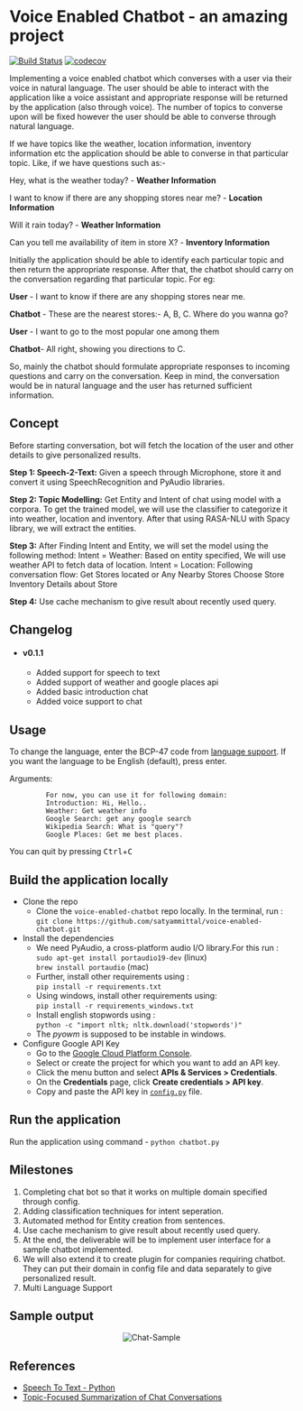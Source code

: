 # Voice Enabled Chatbot - an amazing project


[![Build Status](https://travis-ci.org/scalability4all/voice-enabled-chatbot.svg?branch=master)](https://travis-ci.org/scalability4all/voice-enabled-chatbot) [![codecov](https://codecov.io/gh/scalability4all/voice-enabled-chatbot/branch/master/graph/badge.svg)](https://codecov.io/gh/scalability4all/voice-enabled-chatbot)

Implementing a voice enabled chatbot which converses with a user via their voice in natural language. The user should be able to interact with the application like a voice assistant and appropriate response will be returned by the application (also through voice). The number of topics to converse upon will be fixed however the user should be able to converse through natural language.

If we have topics like the weather, location information, inventory information etc the
application should be able to converse in that particular topic. Like, if we have questions
such as:-

Hey, what is the weather today? - **Weather Information**

I want to know if there are any shopping stores near me? - **Location Information**

Will it rain today? - **Weather Information**

Can you tell me availability of item in store X? - **Inventory Information**

Initially the application should be able to identify each particular topic and then return the
appropriate response. After that, the chatbot should carry on the conversation regarding that
particular topic. For eg:

**User** - I want to know if there are any shopping stores near me.

**Chatbot** - These are the nearest stores:- A, B, C. Where do you wanna go?

**User** - I want to go to the most popular one among them

**Chatbot**- All right, showing you directions to C.

So, mainly the chatbot should formulate appropriate responses to incoming questions and
carry on the conversation. Keep in mind, the conversation would be in natural language
and the user has returned sufficient information.


## Concept

Before starting conversation, bot will fetch the location of the user and other details to give personalized results.

**Step 1: Speech-2-Text:**  Given a speech through Microphone, store it and convert it using SpeechRecognition and PyAudio libraries.

**Step 2: Topic Modelling:** Get Entity and Intent of chat using model with a corpora. To get the trained model, we will use the classifier to categorize it into weather, location and inventory. After that using RASA-NLU with Spacy library, we will extract the entities.

**Step 3:**  After Finding Intent and Entity, we will set the model using the following method:
Intent  = Weather: Based on entity specified, We will use weather API to fetch data of location.
Intent = Location: Following conversation flow:
Get Stores located or Any Nearby Stores
Choose Store
Inventory Details about Store

**Step 4:** Use cache mechanism to give result about recently used query.

## Changelog
- #### v0.1.1
    - Added support for speech to text
    - Added support of weather and google places api
    - Added basic introduction chat
    - Added voice support to chat

## Usage

To change the language, enter the BCP-47 code from [language support](https://cloud.google.com/speech-to-text/docs/languages). If you want the language to be English (default), press enter.

Arguments:
```
         For now, you can use it for following domain:
         Introduction: Hi, Hello..
         Weather: Get weather info
         Google Search: get any google search
         Wikipedia Search: What is "query"?
         Google Places: Get me best places.
```
You can quit by pressing <kbd>Ctrl</kbd>+<kbd>C</kbd>

## Build the application locally
* Clone the repo
    - Clone the ```voice-enabled-chatbot``` repo locally. In the terminal, run : <br>
    ```git clone https://github.com/satyammittal/voice-enabled-chatbot.git```
* Install the dependencies
    - We need PyAudio, a cross-platform audio I/O library.For this run : <br>
    ```sudo apt-get install portaudio19-dev``` (linux) <br>
    ```brew install portaudio``` (mac) <br>
    - Further, install other requirements using : <br>
    ```pip install -r requirements.txt``` <br>
    - Using windows, install other requirements using: <br>
    ```pip install -r requirements_windows.txt```<br>
    - Install english stopwords using : <br>
    ```python -c "import nltk; nltk.download('stopwords')"``` <br>
    - The *pyowm* is supposed to be instable in windows. <br>
* Configure Google API Key
    - Go to the [Google Cloud Platform Console](https://cloud.google.com/console/google/maps-apis/overview).
    - Select or create the project for which you want to add an API key.
    - Click the menu button and select __APIs & Services > Credentials__.
    - On the __Credentials__ page, click __Create credentials > API key__.
    - Copy and paste the API key in [`config.py`](/config.py) file.
    
## Run the application 
Run the application using command - ```python chatbot.py```

## Milestones

1. Completing chat bot so that it works on multiple domain specified through config.
2. Adding classification techniques for intent seperation.
3. Automated method for Entity creation from sentences.
4. Use cache mechanism to give result about recently used query.
5. At the end, the deliverable will be to implement user interface for a sample chatbot implemented.
6. We will also extend it to create plugin for companies requiring chatbot. They can put their domain in config file and data separately to give personalized result.
7. Multi Language Support

## Sample output

<p align="center">
  <img src="https://i.imgur.com/SPCAW5q.gif" alt="Chat-Sample">
</p>

## References
* [Speech To Text - Python](https://medium.com/@rahulvaish/speech-to-text-python-77b510f06de)
* [Topic-Focused Summarization of Chat Conversations](https://link.springer.com/content/pdf/10.1007%2F978-3-642-36973-5_88.pdf)
